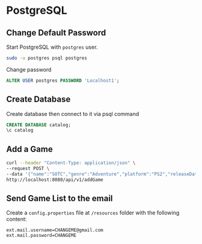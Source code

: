 # PostgreSQL

## Change Default Password

Start PostgreSQL with `postgres` user. 
```bash
sudo -u postgres psql postgres
```

Change password
```sql
ALTER USER postgres PASSWORD 'Localhost1';
```

## Create Database

Create database then connect to it via psql command
```sql
CREATE DATABASE catalog;
\c catalog
```

## Add a Game

```bash
curl --header "Content-Type: application/json" \
--request POST \
--data '{"name":"SOTC","genre":"Adventure","platform":"PS2","releaseDate":"2005-10-18","imgUrl":"nopath_yet","developer":"Team Ico","publisher":"sony"}' \
http://localhost:8080/api/v1/addGame
```

## Send Game List to the email
Create a `config.properties` file at `/resources` folder with the following content:

```
ext.mail.username=CHANGEME@gmail.com
ext.mail.password=CHANGEME
```


